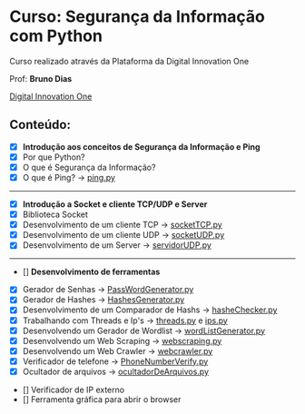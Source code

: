 # Curso: Segurança da Informação com Python
 
Curso realizado através da Plataforma da Digital Innovation One

Prof: **Bruno Dias**

[Digital Innovation One](web.digitalinnovation.one)

## Conteúdo:

* [x] **Introdução aos conceitos de Segurança da Informação e Ping**
* [x] Por que Python? 
* [x] O que é Segurança da Informação? 
* [x] O que é Ping? -> [ping.py](ping.py)
<hr>

* [x] **Introdução a Socket e cliente TCP/UDP e Server**
* [x] Biblioteca Socket
* [x] Desenvolvimento de um cliente TCP -> [socketTCP.py](socketTCP.py)
* [x] Desenvolvimento de um cliente UDP -> [socketUDP.py](socketUDP.py) 
* [x] Desenvolvimento de um Server -> [servidorUDP.py](servidorUDP.py) 
<hr>

* [] **Desenvolvimento de ferramentas** 
* [x] Gerador de Senhas -> [PassWordGenerator.py](PassWordGenerator.py) 
* [x] Gerador de Hashes -> [HashesGenerator.py](HashesGenerator.py) 
* [x] Desenvolvimento de um Comparador de Hashs -> [hasheChecker.py](hasheChecker.py)
* [x] Trabalhando com Threads e Ip's -> [threads.py](threads.py) e [ips.py](ips.py)
* [x] Desenvolvendo um Gerador de Wordlist ->  [wordListGenerator.py](wordListGenerator.py)
* [x] Desenvolvendo um Web Scraping -> [webscraping.py](webscraping.py)
* [x] Desenvolvendo um Web Crawler  -> [webcrawler.py
](webcrawler.py)
* [x] Verificador de telefone -> [PhoneNumberVerify.py](PhoneNumberVerify.py)
* [x] Ocultador de arquivos -> [ocultadorDeArquivos.py](ocultadorDeArquivos.py)
* [] Verificador de IP externo
* [] Ferramenta gráfica para abrir o browser